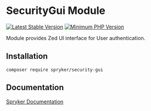 # SecurityGui Module
[![Latest Stable Version](https://poser.pugx.org/spryker/security-gui/v/stable.svg)](https://packagist.org/packages/spryker/security-gui)
[![Minimum PHP Version](https://img.shields.io/badge/php-%3E%3D%207.4-8892BF.svg)](https://php.net/)

Module provides Zed UI interface for User authentication.

## Installation

```
composer require spryker/security-gui
```

## Documentation

[Spryker Documentation](https://docs.spryker.com)
